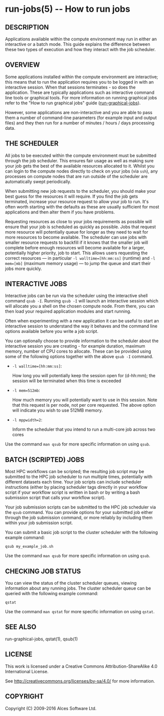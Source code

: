 # run-jobs(5) -- How to run jobs

## DESCRIPTION

Applications available within the compute environment may run in
either an interactive or a batch mode. This guide explains the
difference between these two types of execution and how they interact
with the job scheduler.

## OVERVIEW

Some applications installed within the compute environment are
interactive; this means that to run the application requires you to be
logged in with an interactive session. When that sessions terminates -
so does the application. These are typically applications such as
interactive command line tools or graphical tools. For more
information on running graphical jobs refer to the "How to run
graphical jobs" guide ([run-graphical-jobs](run-graphical-jobs)).

However, some applications are non-interactive and you are able to
pass them a number of command-line parameters (for example input and
output files) and they then run for a number of minutes / hours / days
processing data.

## THE SCHEDULER

All jobs to be executed within the compute environment must be
submitted through the job scheduler. This ensures fair usage as well
as making sure your job gets the best of the available resources
allocated to it. Whilst you can login to the compute nodes directly to
check on your jobs (via `ssh`), any processes on compute nodes that
are run outside of the scheduler are automatically swept periodically.

When submitting new job requests to the scheduler, you should make
your best guess for the resources it will require. If you find the job
gets terminated, increase your resource request to allow your job to
run. It's often worth starting with the defaults as these are usually
sufficient for most applications and then alter them if you have
problems. 

Requesting resources as close to your jobs requirements as possible
will ensure that your job is scheduled as quickly as possible. Jobs
that request more resource will potentially queue for longer as they
need to wait for more resources to become available. The scheduler can
use jobs with smaller resource requests to backfill if it knows that
the smaller job will complete before enough resources will become
available for a larger, potentially higher priority, job to
start. This allows users requesting the correct resources &mdash; in
particular `-l walltime=[hh:mm:ss]` (runtime) and `-l mem=[mb]` (maximum
memory usage) &mdash; to jump the queue and start their jobs more quickly.

## INTERACTIVE JOBS

Interactive jobs can be run via the scheduler using the interactive
shell command `qsub -I`. Running `qsub -I` will launch an interactive
session which will allocate you a shell on the chosen compute node. 
From there, you can then load your required application modules and 
start running.

Often when experimenting with a new application it can be useful to
start an interactive session to understand the way it behaves and the
command line options available before you write a job script.

You can optionally choose to provide information to the scheduler
about the interactive session you are creating - for example duration,
maximum memory, number of CPU cores to allocate. These can be provided
using some of the following options together with the above `qsub -I`
command.

 * `-l walltime=[hh:mm:ss]`:

   How long you will potentially keep the session open for (d-hh:mm);
   the session will be terminated when this time is exceeded

 * `-l mem=512mb`:

   How much memory you will potentially want to use in this session.
   Note that this request is per node, not per core requested. The
   above option will indicate you wish to use 512MB memory. 

 * `-l mppwidth=2`:

   Inform the scheduler that you intend to run a multi-core job across
   two cores

Use the command `man qsub` for more specific information on using
`qsub`.

## BATCH (SCRIPTED) JOBS

Most HPC workflows can be scripted; the resulting job script may be
submitted to the HPC job scheduler to run multiple times, potentially
with different datasets each time. Your job scripts can include
scheduler instructions (either by placing scheduler tags directly in
your workflow script if your workflow script is written in bash or by
writing a bash submission script that calls your workflow script).

Your job submission scripts can be submitted to the HPC job scheduler
via the `qsub` command. You can provide options for your submitted job
either through the job submission command, or more reliably by including
them within your job submission script. 

You can submit a basic job script to the cluster scheduler with the
following example command:

   `qsub my_example_job.sh`

Use the command `man qsub` for more specific information on using
`qsub`.

## CHECKING JOB STATUS

You can view the status of the cluster scheduler queues, viewing information
about any running jobs. The cluster scheduler queue can be queried with the
following example command: 

   `qstat`

Use the command `man qstat` for more specific information on using 
`qstat`.

## SEE ALSO

run-graphical-jobs, qstat(1), qsub(1)

## LICENSE

This work is licensed under a Creative Commons Attribution-ShareAlike
4.0 International License.

See <http://creativecommons.org/licenses/by-sa/4.0/> for more
information.

## COPYRIGHT

Copyright (C) 2009-2016 Alces Software Ltd.
